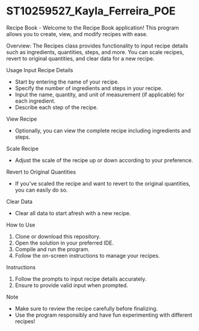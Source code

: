 # ST10259527_Kayla_Ferreira_POE
Recipe Book - Welcome to the Recipe Book application! This program allows you to create, view, and modify recipes with ease.

Overview: The Recipes class provides functionality to input recipe details such as ingredients, quantities, steps, and more. You can scale recipes, revert to original quantities, and clear data for a new recipe.

Usage 
Input Recipe Details
- Start by entering the name of your recipe.
- Specify the number of ingredients and steps in your recipe.
- Input the name, quantity, and unit of measurement (if applicable) for each ingredient.
- Describe each step of the recipe.
  
View Recipe
- Optionally, you can view the complete recipe including ingredients and steps.

Scale Recipe
- Adjust the scale of the recipe up or down according to your preference.

Revert to Original Quantities
- If you've scaled the recipe and want to revert to the original quantities, you can easily do so.

Clear Data
- Clear all data to start afresh with a new recipe.
  
How to Use 
1. Clone or download this repository.
2. Open the solution in your preferred IDE.
3. Compile and run the program.
4. Follow the on-screen instructions to manage your recipes.
   
Instructions
1. Follow the prompts to input recipe details accurately.
2. Ensure to provide valid input when prompted.
   
Note
- Make sure to review the recipe carefully before finalizing.
- Use the program responsibly and have fun experimenting with different recipes!

